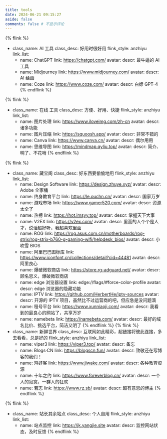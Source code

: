 ```yaml
---
title: tools
date: 2024-06-21 09:15:27
aside: false
comments: false # 不显示评论
---
```


{% flink %}
- class_name: AI 工具
  class_desc: 好用时很好用
  flink_style: anzhiyu
  link_list:
    - name: ChatGPT
      link: https://chatgpt.com/
      avatar: 
      descr: 最牛逼的 AI 工具
    - name: Midjourney
      link: https://www.midjourney.com/
      avatar: 
      descr: AI 绘画
    - name: Coze
      link: https://www.coze.com/
      avatar: 
      descr: 白嫖 GPT-4
{% endflink %}

{% flink %}
- class_name: 在线 工具
  class_desc: 方便、好用、快捷
  flink_style: anzhiyu
  link_list:
    - name: 图片处理
      link: https://www.iloveimg.com/zh-cn
      avatar: 
      descr: 诸多功能
    - name: 图片压缩
      link: https://squoosh.app/
      avatar: 
      descr: 非常不错的
    - name: Canva
      link: https://www.canva.cn/
      avatar: 
      descr: 偶尔用用
    - name: 思维导图
      link: https://mindmap.qyliu.top/
      avatar:
      descr: 简介、明了、不花哨
{% endflink %}

{% flink %}
- class_name: 藏宝阁
  class_desc: 好东西要偷偷地用
  flink_style: anzhiyu
  link_list:
    - name: Design Software
      link: https://design.zhuye.xyz/
      avatar: 
      descr: Adobe 全家桶
    - name: 终身教育平台
      link: https://le.ouchn.cn/
      avatar: 
      descr: 国家万岁
    - name: 游戏市场
      link: https://www.gamer520.com/
      avatar: 
      descr: 资源太全了
    - name: 热榜
      link: https://hot.imsyy.top/
      avatar: 
      descr: 掌握天下大事
    - name: V2EX
      link: https://v2ex.com/
      avatar: 
      descr: 里面的人个个是人才，说话超好听，我超喜欢里面
    - name: ROG 
      link: https://rog.asus.com.cn/motherboards/rog-strix/rog-strix-b760-g-gaming-wifi/helpdesk_bios/
      avatar: 
      descr: 小吹雪 BIOS
    - name: 阿里巴巴图标库
      link: https://www.iconfont.cn/collections/detail?cid=44481
      avatar: 
      descr: 阿里良心
    - name: 爆破微软商店
      link: https://store.rg-adguard.net/
      avatar: 
      descr: 顾名思义，爆破微软商店
    - name: edge 浏览器设置
      link: edge://flags/#force-color-profile
      avatar: 
      descr: edge 浏览器的隐藏功能
    - name: IPTV
      link: https://github.com/HerbertHe/iptv-sources
      avatar: 
      descr: 开源的 IPTV 项目，虽然比不过运营商的吧，但应急是没问题滴
    - name: 租号平台
      link: https://www.xunniaoji.com/
      avatar: 
      descr: 我看到的最良心的网站了，共享万岁
    - name: namebeta
      link: https://namebeta.com/
      avatar: 
      descr: 最好的域名比价、挑选平台，简洁又明了
{% endflink %}
{% flink %}
- class_name: 新鲜世界
  class_desc: 互联网如此精彩，超链接将彼此连接，多去看看，总是好的
  flink_style: anzhiyu
  link_list:
    - name: viper3
      link: https://viper3.top/
      avatar: 
      descr: 备忘
    - name: Blogs·CN
      link: https://blogscn.fun/
      avatar: 
      descr: 致敬还在写博客的我们！
    - name: 鸡娃客
      link: https://www.jiwake.com/
      avatar: 
      descr: 各种教育资源
    - name: 十年之约
      link: https://www.foreverblog.cn/
      avatar: 
      descr: 一个人的寂寞，一群人的狂欢
    - name: 若志
      link: https://www.rz.sb/
      avatar: 
      descr: 超有意思的博主
{% endflink %}

{% flink %}
- class_name: 站长其余站点
  class_desc: 个人自用
  flink_style: anzhiyu
  link_list:
    - name: 站点监控
      link: https://jk.yangjie.site
      avatar: 
      descr: 监控网站状态，及时反馈
{% endflink %}